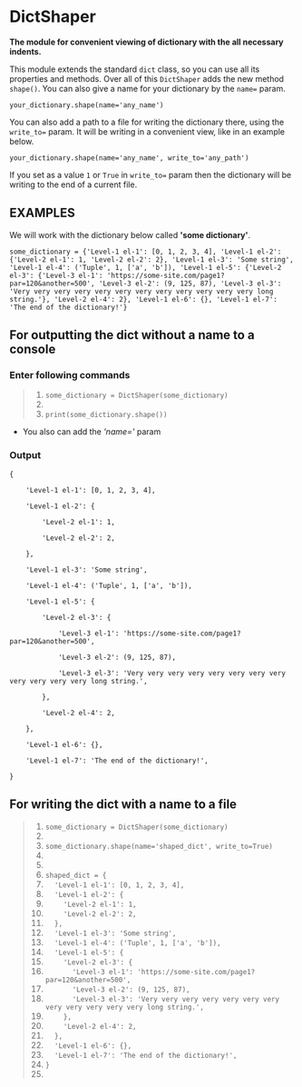 # DictShaper

**The module for convenient viewing of dictionary 
with the all necessary indents.**

This module extends the standard `dict` class, so you can
use all its properties and methods. Over all of this `DictShaper`
adds the new method `shape()`. You can also give a name for your
dictionary by the `name=` param.

`your_dictionary.shape(name='any_name')`

You can also add a path to a file for writing the dictionary there,
using the `write_to=` param. It will be writing in a convenient view,
like in an example below.

`your_dictionary.shape(name='any_name', write_to='any_path')`

If you set as a value `1` or `True` in `write_to=` param then the
dictionary will be writing to the end of a current file.

## EXAMPLES

We will work with the dictionary below called **'some dictionary'**.

`some_dictionary = {'Level-1 el-1': [0, 1, 2, 3, 4], 'Level-1 el-2': {'Level-2 el-1': 1, 'Level-2 el-2': 2}, 'Level-1 el-3': 'Some string', 'Level-1 el-4': ('Tuple', 1, ['a', 'b']), 'Level-1 el-5': {'Level-2 el-3': {'Level-3 el-1': 'https://some-site.com/page1?par=120&another=500', 'Level-3 el-2': (9, 125, 87), 'Level-3 el-3': 'Very very very very very very very very very very very very long string.'}, 'Level-2 el-4': 2}, 'Level-1 el-6': {}, 'Level-1 el-7': 'The end of the dictionary!'}`

## For outputting the dict without a name to a console

### Enter following commands

> 1. `some_dictionary = DictShaper(some_dictionary)`
> 2. 
> 3. `print(some_dictionary.shape())`

* You also can add the *'name='* param

### Output

<p><code>{<br>
&nbsp;&nbsp;&nbsp;&nbsp;'Level-1 el-1': [0, 1, 2, 3, 4],<br>
&nbsp;&nbsp;&nbsp;&nbsp;'Level-1 el-2': {<br>
&nbsp;&nbsp;&nbsp;&nbsp;&nbsp;&nbsp;&nbsp;&nbsp;'Level-2 el-1': 1,<br>
&nbsp;&nbsp;&nbsp;&nbsp;&nbsp;&nbsp;&nbsp;&nbsp;'Level-2 el-2': 2,<br>
&nbsp;&nbsp;&nbsp;&nbsp;},<br>
&nbsp;&nbsp;&nbsp;&nbsp;'Level-1 el-3': 'Some string',<br>
&nbsp;&nbsp;&nbsp;&nbsp;'Level-1 el-4': ('Tuple', 1, ['a', 'b']),<br>
&nbsp;&nbsp;&nbsp;&nbsp;'Level-1 el-5': {<br>
&nbsp;&nbsp;&nbsp;&nbsp;&nbsp;&nbsp;&nbsp;&nbsp;'Level-2 el-3': {<br>
&nbsp;&nbsp;&nbsp;&nbsp;&nbsp;&nbsp;&nbsp;&nbsp;&nbsp;&nbsp;&nbsp;&nbsp;'Level-3 el-1': 'https://some-site.com/page1?par=120&another=500',<br>
&nbsp;&nbsp;&nbsp;&nbsp;&nbsp;&nbsp;&nbsp;&nbsp;&nbsp;&nbsp;&nbsp;&nbsp;'Level-3 el-2': (9, 125, 87),<br>
&nbsp;&nbsp;&nbsp;&nbsp;&nbsp;&nbsp;&nbsp;&nbsp;&nbsp;&nbsp;&nbsp;&nbsp;'Level-3 el-3': 'Very very very very very very very very very very very very long string.',<br>
&nbsp;&nbsp;&nbsp;&nbsp;&nbsp;&nbsp;&nbsp;&nbsp;},<br>
&nbsp;&nbsp;&nbsp;&nbsp;&nbsp;&nbsp;&nbsp;&nbsp;'Level-2 el-4': 2,<br>
&nbsp;&nbsp;&nbsp;&nbsp;},<br>
&nbsp;&nbsp;&nbsp;&nbsp;'Level-1 el-6': {},<br>
&nbsp;&nbsp;&nbsp;&nbsp;'Level-1 el-7': 'The end of the dictionary!',<br>
}</code></p>

## For writing the dict with a name to a file 

> 1. `some_dictionary = DictShaper(some_dictionary)`
> 2.
> 3. `some_dictionary.shape(name='shaped_dict', write_to=True)`
> 4.
> 5.
> 6.  `shaped_dict = {`
> 7.  &nbsp;&nbsp;&nbsp;&nbsp;`'Level-1 el-1': [0, 1, 2, 3, 4],`
> 8.  &nbsp;&nbsp;&nbsp;&nbsp;`'Level-1 el-2': {`
> 9.  &nbsp;&nbsp;&nbsp;&nbsp;&nbsp;&nbsp;&nbsp;&nbsp;`'Level-2 el-1': 1,`
> 10. &nbsp;&nbsp;&nbsp;&nbsp;&nbsp;&nbsp;&nbsp;&nbsp;`'Level-2 el-2': 2,`
> 11. &nbsp;&nbsp;&nbsp;&nbsp;`},`
> 12. &nbsp;&nbsp;&nbsp;&nbsp;`'Level-1 el-3': 'Some string',`
> 13. &nbsp;&nbsp;&nbsp;&nbsp;`'Level-1 el-4': ('Tuple', 1, ['a', 'b']),`
> 14. &nbsp;&nbsp;&nbsp;&nbsp;`'Level-1 el-5': {`
> 15. &nbsp;&nbsp;&nbsp;&nbsp;&nbsp;&nbsp;&nbsp;&nbsp;`'Level-2 el-3': {`
> 16. &nbsp;&nbsp;&nbsp;&nbsp;&nbsp;&nbsp;&nbsp;&nbsp;&nbsp;&nbsp;&nbsp;&nbsp;`'Level-3 el-1': 'https://some-site.com/page1?par=120&another=500',`
> 17. &nbsp;&nbsp;&nbsp;&nbsp;&nbsp;&nbsp;&nbsp;&nbsp;&nbsp;&nbsp;&nbsp;&nbsp;`'Level-3 el-2': (9, 125, 87),`
> 18. &nbsp;&nbsp;&nbsp;&nbsp;&nbsp;&nbsp;&nbsp;&nbsp;&nbsp;&nbsp;&nbsp;&nbsp;`'Level-3 el-3': 'Very very very very very very very very very very very very long string.',`
> 19. &nbsp;&nbsp;&nbsp;&nbsp;&nbsp;&nbsp;&nbsp;&nbsp;`},`
> 20. &nbsp;&nbsp;&nbsp;&nbsp;&nbsp;&nbsp;&nbsp;&nbsp;`'Level-2 el-4': 2,`
> 21. &nbsp;&nbsp;&nbsp;&nbsp;`},`
> 22. &nbsp;&nbsp;&nbsp;&nbsp;`'Level-1 el-6': {},`
> 23. &nbsp;&nbsp;&nbsp;&nbsp;`'Level-1 el-7': 'The end of the dictionary!',`
> 24. `}`
> 25.